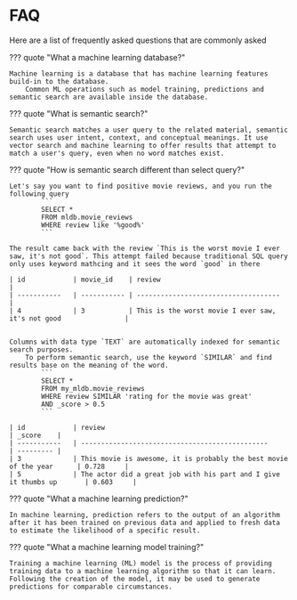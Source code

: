 # FAQ
Here are a list of frequently asked questions that are commonly asked

??? quote "What a machine learning database?"

    Machine learning is a database that has machine learning features build-in to the database.
		Common ML operations such as model training, predictions and semantic search are available inside the database.

??? quote "What is semantic search?"

    Semantic search matches a user query to the related material, semantic search uses user intent, context, and conceptual meanings. It use vector search and machine learning to offer results that attempt to match a user's query, even when no word matches exist.


??? quote "How is semantic search different than select query?"

    Let's say you want to find positive movie reviews, and you run the following query
			```
			SELECT * 
			FROM mldb.movie_reviews
			WHERE review like '%good%'
			```

    The result came back with the review `This is the worst movie I ever saw, it's not good`. This attempt failed because traditional SQL query only uses keyword mathcing and it sees the word `good` in there

    | id            | movie_id    | review                                                           |
    | -----------   | ----------- | ------------------------------------                             |
    | 4             | 3           | This is the worst movie I ever saw, it's not good                |


    Columns with data type `TEXT` are automatically indexed for semantic search purposes.
		To perform semantic search, use the keyword `SIMILAR` and find results base on the meaning of the word. 
			```
			SELECT * 
			FROM my_mldb.movie_reviews
			WHERE review SIMILAR 'rating for the movie was great'
			AND _score > 0.5
			```

    | id            | review                                                                | _score    |
    | -----------   | -----------------------------------------------                       | --------- |
    | 3             | This movie is awesome, it is probably the best movie of the year      | 0.728     | 
    | 5             | The actor did a great job with his part and I give it thumbs up       | 0.603     |

??? quote "What a machine learning prediction?"

    In machine learning, prediction refers to the output of an algorithm after it has been trained on previous data and applied to fresh data to estimate the likelihood of a specific result.


??? quote "What a machine learning model training?"

    Training a machine learning (ML) model is the process of providing training data to a machine learning algorithm so that it can learn. Following the creation of the model, it may be used to generate predictions for comparable circumstances.
		
		